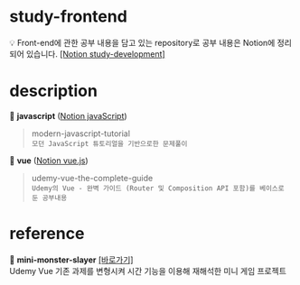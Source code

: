 # study-frontend # 

💡 Front-end에 관한 공부 내용을 담고 있는 repository로 공부 내용은 Notion에 정리되어 있습니다. [[Notion study-development]](https://shineme.notion.site/study-development-63840dff74da48778fe796266b015e25)

# description

📁 **javascript** ([Notion javaScript](https://shineme.notion.site/java-script-c005ac159c6d4cbda2e2a4722296f3bc))

> modern-javascript-tutorial
<br> `모던 JavaScript 튜토리얼을 기반으로한 문제풀이`

📁 **vue** ([Notion vue.js](https://shineme.notion.site/vue-js-9d35b717e14b48629d1fbd34c24148d9))

> udemy-vue-the-complete-guide
<br> `Udemy의 Vue - 완벽 가이드 (Router 및 Composition API 포함)를 베이스로 둔 공부내용`

# reference

💼 **mini-monster-slayer** [[바로가기]](https://github.com/Sun-mie/mini-monster-slayer)
<br> Udemy Vue 기존 과제를 변형시켜 시간 기능을 이용해 재해석한 미니 게임 프로젝트

